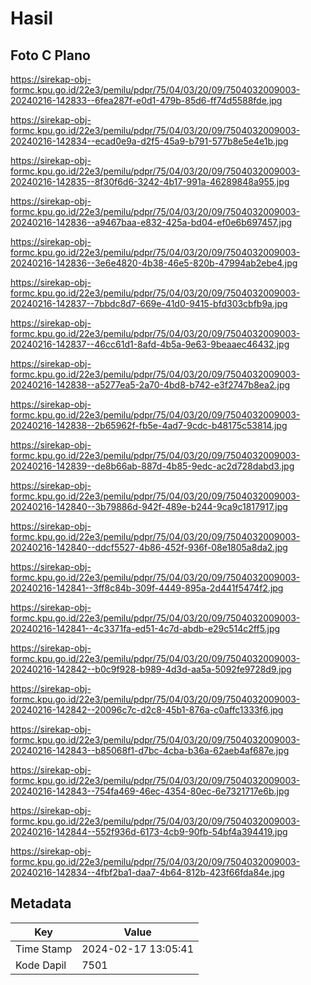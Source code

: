 # Hasil

## Foto C Plano

https://sirekap-obj-formc.kpu.go.id/22e3/pemilu/pdpr/75/04/03/20/09/7504032009003-20240216-142833--6fea287f-e0d1-479b-85d6-ff74d5588fde.jpg

https://sirekap-obj-formc.kpu.go.id/22e3/pemilu/pdpr/75/04/03/20/09/7504032009003-20240216-142834--ecad0e9a-d2f5-45a9-b791-577b8e5e4e1b.jpg

https://sirekap-obj-formc.kpu.go.id/22e3/pemilu/pdpr/75/04/03/20/09/7504032009003-20240216-142835--8f30f6d6-3242-4b17-991a-46289848a955.jpg

https://sirekap-obj-formc.kpu.go.id/22e3/pemilu/pdpr/75/04/03/20/09/7504032009003-20240216-142836--a9467baa-e832-425a-bd04-ef0e6b697457.jpg

https://sirekap-obj-formc.kpu.go.id/22e3/pemilu/pdpr/75/04/03/20/09/7504032009003-20240216-142836--3e6e4820-4b38-46e5-820b-47994ab2ebe4.jpg

https://sirekap-obj-formc.kpu.go.id/22e3/pemilu/pdpr/75/04/03/20/09/7504032009003-20240216-142837--7bbdc8d7-669e-41d0-9415-bfd303cbfb9a.jpg

https://sirekap-obj-formc.kpu.go.id/22e3/pemilu/pdpr/75/04/03/20/09/7504032009003-20240216-142837--46cc61d1-8afd-4b5a-9e63-9beaaec46432.jpg

https://sirekap-obj-formc.kpu.go.id/22e3/pemilu/pdpr/75/04/03/20/09/7504032009003-20240216-142838--a5277ea5-2a70-4bd8-b742-e3f2747b8ea2.jpg

https://sirekap-obj-formc.kpu.go.id/22e3/pemilu/pdpr/75/04/03/20/09/7504032009003-20240216-142838--2b65962f-fb5e-4ad7-9cdc-b48175c53814.jpg

https://sirekap-obj-formc.kpu.go.id/22e3/pemilu/pdpr/75/04/03/20/09/7504032009003-20240216-142839--de8b66ab-887d-4b85-9edc-ac2d728dabd3.jpg

https://sirekap-obj-formc.kpu.go.id/22e3/pemilu/pdpr/75/04/03/20/09/7504032009003-20240216-142840--3b79886d-942f-489e-b244-9ca9c1817917.jpg

https://sirekap-obj-formc.kpu.go.id/22e3/pemilu/pdpr/75/04/03/20/09/7504032009003-20240216-142840--ddcf5527-4b86-452f-936f-08e1805a8da2.jpg

https://sirekap-obj-formc.kpu.go.id/22e3/pemilu/pdpr/75/04/03/20/09/7504032009003-20240216-142841--3ff8c84b-309f-4449-895a-2d441f5474f2.jpg

https://sirekap-obj-formc.kpu.go.id/22e3/pemilu/pdpr/75/04/03/20/09/7504032009003-20240216-142841--4c3371fa-ed51-4c7d-abdb-e29c514c2ff5.jpg

https://sirekap-obj-formc.kpu.go.id/22e3/pemilu/pdpr/75/04/03/20/09/7504032009003-20240216-142842--b0c9f928-b989-4d3d-aa5a-5092fe9728d9.jpg

https://sirekap-obj-formc.kpu.go.id/22e3/pemilu/pdpr/75/04/03/20/09/7504032009003-20240216-142842--20096c7c-d2c8-45b1-876a-c0affc1333f6.jpg

https://sirekap-obj-formc.kpu.go.id/22e3/pemilu/pdpr/75/04/03/20/09/7504032009003-20240216-142843--b85068f1-d7bc-4cba-b36a-62aeb4af687e.jpg

https://sirekap-obj-formc.kpu.go.id/22e3/pemilu/pdpr/75/04/03/20/09/7504032009003-20240216-142843--754fa469-46ec-4354-80ec-6e7321717e6b.jpg

https://sirekap-obj-formc.kpu.go.id/22e3/pemilu/pdpr/75/04/03/20/09/7504032009003-20240216-142844--552f936d-6173-4cb9-90fb-54bf4a394419.jpg

https://sirekap-obj-formc.kpu.go.id/22e3/pemilu/pdpr/75/04/03/20/09/7504032009003-20240216-142834--4fbf2ba1-daa7-4b64-812b-423f66fda84e.jpg


## Metadata

| Key        | Value               |
| ---------- | ------------------- |
| Time Stamp | 2024-02-17 13:05:41 |
| Kode Dapil | 7501                |



